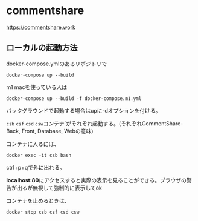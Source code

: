 # commentshare
https://commentshare.work
## ローカルの起動方法
docker-compose.ymlのあるリポジトリで
```
docker-compose up --build 
```
m1 macを使っている人は  

```
docker-compose up --build -f docker-compose.m1.yml
```
バックグラウンドで起動する場合はupに-dオプションを付ける。

`csb` `csf` `csd` `csw`コンテナ`がそれぞれ起動する。(それぞれCommentShare-Back, Front, Database, Webの意味)

コンテナに入るには、
```
docker exec -it csb bash
```
ctrl+p+qで外に出れる。

**localhost:80**にアクセスすると実際の表示を見ることができる。ブラウザの警告が出るが無視して強制的に表示してok

コンテナを止めるときは、
```
docker stop csb csf csd csw
```
